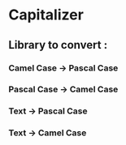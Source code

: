 # Capitalizer

## Library to convert :

### Camel Case -> Pascal Case
### Pascal Case -> Camel Case
### Text -> Pascal Case
### Text -> Camel Case

